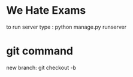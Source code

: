 # We Hate Exams
to run server type : python manage.py runserver
# git command
new branch: git checkout -b <branch name>
 
